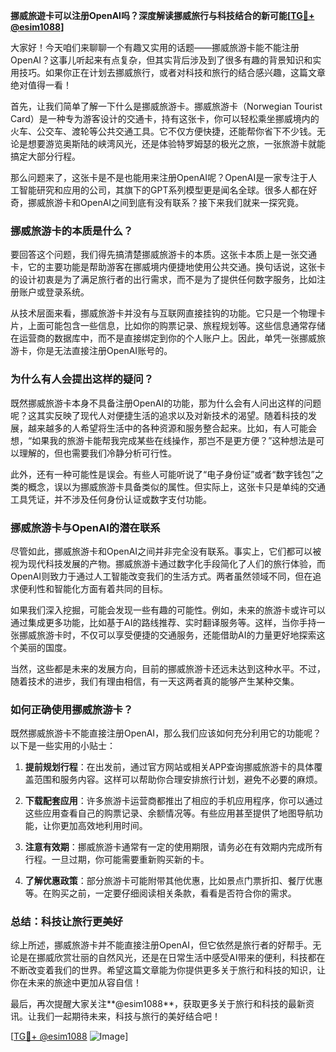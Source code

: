 **挪威旅遊卡可以注册OpenAI吗？深度解读挪威旅行与科技结合的新可能[[TG💪+ @esim1088](https://t.me/s/esim1088)]**

大家好！今天咱们来聊聊一个有趣又实用的话题——挪威旅游卡能不能注册OpenAI？这事儿听起来有点复杂，但其实背后涉及到了很多有趣的背景知识和实用技巧。如果你正在计划去挪威旅行，或者对科技和旅行的结合感兴趣，这篇文章绝对值得一看！

首先，让我们简单了解一下什么是挪威旅游卡。挪威旅游卡（Norwegian Tourist Card）是一种专为游客设计的交通卡，持有这张卡，你可以轻松乘坐挪威境内的火车、公交车、渡轮等公共交通工具。它不仅方便快捷，还能帮你省下不少钱。无论是想要游览奥斯陆的峡湾风光，还是体验特罗姆瑟的极光之旅，一张旅游卡就能搞定大部分行程。

那么问题来了，这张卡是不是也能用来注册OpenAI呢？OpenAI是一家专注于人工智能研究和应用的公司，其旗下的GPT系列模型更是闻名全球。很多人都在好奇，挪威旅游卡和OpenAI之间到底有没有联系？接下来我们就来一探究竟。

### **挪威旅游卡的本质是什么？**

要回答这个问题，我们得先搞清楚挪威旅游卡的本质。这张卡本质上是一张交通卡，它的主要功能是帮助游客在挪威境内便捷地使用公共交通。换句话说，这张卡的设计初衷是为了满足旅行者的出行需求，而不是为了提供任何数字服务，比如注册账户或登录系统。

从技术层面来看，挪威旅游卡并没有与互联网直接挂钩的功能。它只是一个物理卡片，上面可能包含一些信息，比如你的购票记录、旅程规划等。这些信息通常存储在运营商的数据库中，而不是直接绑定到你的个人账户上。因此，单凭一张挪威旅游卡，你是无法直接注册OpenAI账号的。

### **为什么有人会提出这样的疑问？**

既然挪威旅游卡本身不具备注册OpenAI的功能，那为什么会有人问出这样的问题呢？这其实反映了现代人对便捷生活的追求以及对新技术的渴望。随着科技的发展，越来越多的人希望将生活中的各种资源和服务整合起来。比如，有人可能会想，“如果我的旅游卡能帮我完成某些在线操作，那岂不是更方便？”这种想法是可以理解的，但也需要我们冷静分析可行性。

此外，还有一种可能性是误会。有些人可能听说了“电子身份证”或者“数字钱包”之类的概念，误以为挪威旅游卡具备类似的属性。但实际上，这张卡只是单纯的交通工具凭证，并不涉及任何身份认证或数字支付功能。

### **挪威旅游卡与OpenAI的潜在联系**

尽管如此，挪威旅游卡和OpenAI之间并非完全没有联系。事实上，它们都可以被视为现代科技发展的产物。挪威旅游卡通过数字化手段简化了人们的旅行体验，而OpenAI则致力于通过人工智能改变我们的生活方式。两者虽然领域不同，但在追求便利性和智能化方面有着共同的目标。

如果我们深入挖掘，可能会发现一些有趣的可能性。例如，未来的旅游卡或许可以通过集成更多功能，比如基于AI的路线推荐、实时翻译服务等。这样，当你手持一张挪威旅游卡时，不仅可以享受便捷的交通服务，还能借助AI的力量更好地探索这个美丽的国度。

当然，这些都是未来的发展方向，目前的挪威旅游卡还远未达到这种水平。不过，随着技术的进步，我们有理由相信，有一天这两者真的能够产生某种交集。

### **如何正确使用挪威旅游卡？**

既然挪威旅游卡不能直接注册OpenAI，那么我们应该如何充分利用它的功能呢？以下是一些实用的小贴士：

1. **提前规划行程**：在出发前，通过官方网站或相关APP查询挪威旅游卡的具体覆盖范围和服务内容。这样可以帮助你合理安排旅行计划，避免不必要的麻烦。
   
2. **下载配套应用**：许多旅游卡运营商都推出了相应的手机应用程序，你可以通过这些应用查看自己的购票记录、余额情况等。有些应用甚至提供了地图导航功能，让你更加高效地利用时间。

3. **注意有效期**：挪威旅游卡通常有一定的使用期限，请务必在有效期内完成所有行程。一旦过期，你可能需要重新购买新的卡。

4. **了解优惠政策**：部分旅游卡可能附带其他优惠，比如景点门票折扣、餐厅优惠等。在购买之前，一定要仔细阅读相关条款，看看是否符合你的需求。

### **总结：科技让旅行更美好**

综上所述，挪威旅游卡并不能直接注册OpenAI，但它依然是旅行者的好帮手。无论是在挪威欣赏壮丽的自然风光，还是在日常生活中感受AI带来的便利，科技都在不断改变着我们的世界。希望这篇文章能为你提供更多关于旅行和科技的知识，让你在未来的旅途中更加从容自信！

最后，再次提醒大家关注**@esim1088**，获取更多关于旅行和科技的最新资讯。让我们一起期待未来，科技与旅行的美好结合吧！

[[TG💪+ @esim1088](https://t.me/s/esim1088) ![Image](https://i.postimg.cc/4NQfJmqS/Snipaste-2025-05-13-00-14-12.png)]